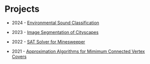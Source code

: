# Projects

- 2024 - [Environmental Sound Classification](https://github.com/Marco-Furlan/Projects/tree/main/Environmental%20Sound%20Classification)

- 2023 - [Image Segmentation of Cityscapes](https://github.com/Marco-Furlan/Projects/tree/main/Image%20Segmentation%20of%20Cityscapes)

- 2022 - [SAT Solver for Minesweeper](https://github.com/Marco-Furlan/Projects/tree/main/SAT%20Solver%20for%20Minesweeper)

- 2021 - [Approximation Algorithms for Mimimum Connected Vertex Covers](https://github.com/Marco-Furlan/Projects/tree/main/Approximation%20Algorithms%20for%20Mimimum%20CVC)
